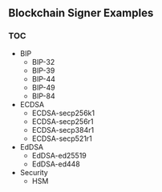 ## Blockchain Signer Examples

### TOC

+ BIP
    + BIP-32
    + BIP-39
    + BIP-44
    + BIP-49
    + BIP-84
+ ECDSA
    + ECDSA-secp256k1
    + ECDSA-secp256r1
    + ECDSA-secp384r1
    + ECDSA-secp521r1
+ EdDSA
    + EdDSA-ed25519
    + EdDSA-ed448
+ Security
    + HSM

